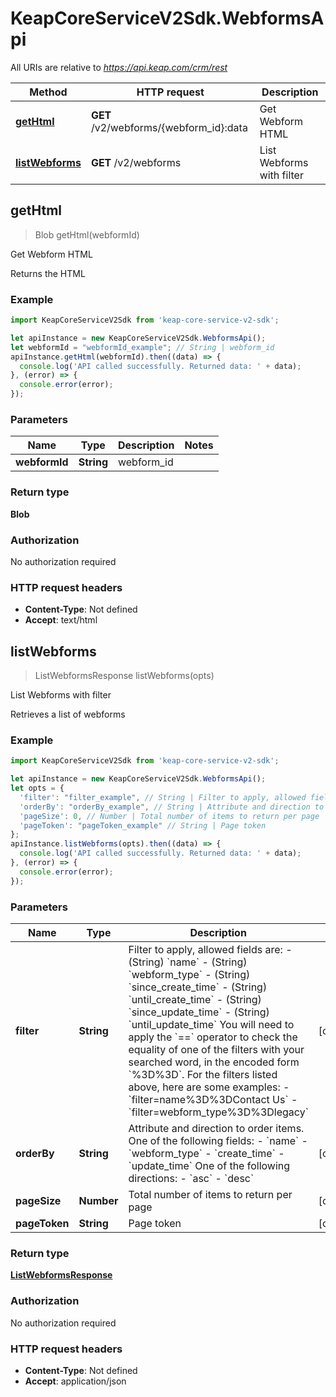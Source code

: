 # KeapCoreServiceV2Sdk.WebformsApi

All URIs are relative to *https://api.keap.com/crm/rest*

Method | HTTP request | Description
------------- | ------------- | -------------
[**getHtml**](WebformsApi.md#getHtml) | **GET** /v2/webforms/{webform_id}:data | Get Webform HTML
[**listWebforms**](WebformsApi.md#listWebforms) | **GET** /v2/webforms | List Webforms with filter



## getHtml

> Blob getHtml(webformId)

Get Webform HTML

Returns the HTML

### Example

```javascript
import KeapCoreServiceV2Sdk from 'keap-core-service-v2-sdk';

let apiInstance = new KeapCoreServiceV2Sdk.WebformsApi();
let webformId = "webformId_example"; // String | webform_id
apiInstance.getHtml(webformId).then((data) => {
  console.log('API called successfully. Returned data: ' + data);
}, (error) => {
  console.error(error);
});

```

### Parameters


Name | Type | Description  | Notes
------------- | ------------- | ------------- | -------------
 **webformId** | **String**| webform_id | 

### Return type

**Blob**

### Authorization

No authorization required

### HTTP request headers

- **Content-Type**: Not defined
- **Accept**: text/html


## listWebforms

> ListWebformsResponse listWebforms(opts)

List Webforms with filter

Retrieves a list of webforms

### Example

```javascript
import KeapCoreServiceV2Sdk from 'keap-core-service-v2-sdk';

let apiInstance = new KeapCoreServiceV2Sdk.WebformsApi();
let opts = {
  'filter': "filter_example", // String | Filter to apply, allowed fields are: - (String) `name` - (String) `webform_type` - (String) `since_create_time` - (String) `until_create_time` - (String) `since_update_time` - (String) `until_update_time`  You will need to apply the `==` operator to check the equality of one of the filters with your searched word, in the encoded form `%3D%3D`. For the filters listed above, here are some examples: - `filter=name%3D%3DContact Us` - `filter=webform_type%3D%3Dlegacy`
  'orderBy': "orderBy_example", // String | Attribute and direction to order items. One of the following fields: - `name` - `webform_type` - `create_time` - `update_time`  One of the following directions: - `asc` - `desc`
  'pageSize': 0, // Number | Total number of items to return per page
  'pageToken': "pageToken_example" // String | Page token
};
apiInstance.listWebforms(opts).then((data) => {
  console.log('API called successfully. Returned data: ' + data);
}, (error) => {
  console.error(error);
});

```

### Parameters


Name | Type | Description  | Notes
------------- | ------------- | ------------- | -------------
 **filter** | **String**| Filter to apply, allowed fields are: - (String) &#x60;name&#x60; - (String) &#x60;webform_type&#x60; - (String) &#x60;since_create_time&#x60; - (String) &#x60;until_create_time&#x60; - (String) &#x60;since_update_time&#x60; - (String) &#x60;until_update_time&#x60;  You will need to apply the &#x60;&#x3D;&#x3D;&#x60; operator to check the equality of one of the filters with your searched word, in the encoded form &#x60;%3D%3D&#x60;. For the filters listed above, here are some examples: - &#x60;filter&#x3D;name%3D%3DContact Us&#x60; - &#x60;filter&#x3D;webform_type%3D%3Dlegacy&#x60; | [optional] 
 **orderBy** | **String**| Attribute and direction to order items. One of the following fields: - &#x60;name&#x60; - &#x60;webform_type&#x60; - &#x60;create_time&#x60; - &#x60;update_time&#x60;  One of the following directions: - &#x60;asc&#x60; - &#x60;desc&#x60; | [optional] 
 **pageSize** | **Number**| Total number of items to return per page | [optional] 
 **pageToken** | **String**| Page token | [optional] 

### Return type

[**ListWebformsResponse**](ListWebformsResponse.md)

### Authorization

No authorization required

### HTTP request headers

- **Content-Type**: Not defined
- **Accept**: application/json

